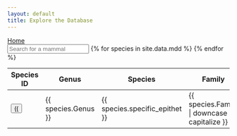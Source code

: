```yaml
---
layout: default
title: Explore the Database
---
```

<script type="text/javascript" src="/js/papaparse.min.js"></script>
<script src="/js/filter.js"></script>


<nav><a href="/index.html">Home</a></nav>

<input class="input_text" type="search" id="searchTerm" placeholder="Search for a mammal">


<table class="table" id="fullTable">    
    <thead>
    <tr>
        <th>Species ID</th>
        <th>Genus</th>
        <th>Species</th>
        <th>Family</th>
        <th>Order</th>
    </tr>
    </thead>
    <tbody>
        {% for species in site.data.mdd %}
            <tr>
            <td><input type = "button" id = "speciesID" value = {{ species.id }}></td>
            <td>{{ species.Genus }}</td>
            <td>{{ species.specific_epithet }}</td>
            <td>{{ species.Family | downcase | capitalize }}</td>
            <td>{{ species.Order | downcase | capitalize }}</td>
            </tr>
        {% endfor %}
    </tbody>
<script>document.querySelector('#searchTerm').addEventListener('keyup', filterFunc, false);</script>
<script>document.querySelector('#speciesID').addEventListener('click', searchMDD, false);</script>



